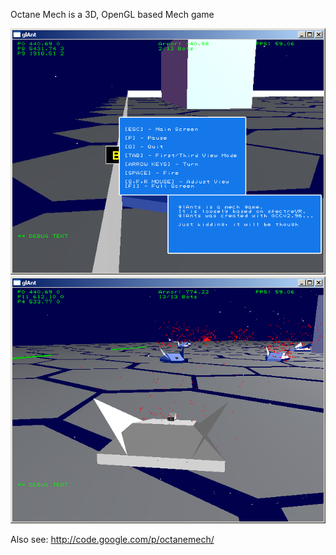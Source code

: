 Octane Mech is a 3D, OpenGL based Mech game

<img src="https://github.com/berlinbrown/OctaneMechOpenGLGame/blob/master/octanemech/glAntsMechGameWinNew/media/screenshot_mech_game2.png" />

<img src="https://github.com/berlinbrown/OctaneMechOpenGLGame/blob/master/octanemech/glAntsMechGameWinNew/media/screenshot_mech_game1.png" />


Also see: http://code.google.com/p/octanemech/ 
